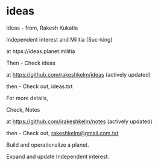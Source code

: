 # ideas
Ideas - from, Rakesh Kukatla 

Independent interest and Militia (Suc-king)

at htps://ideas.planet.militia 

Then - Check ideas

at https://github.com/rakeshkelm/ideas (actively updated)

then - Check out, ideas.txt

For more details, 

Check, Notes

at https://github.com/irakeshkelm/notes (actively updated)

then - Check out, rakeshkelm@gmail.com.txt

Build and operationalize a planet.

Expand and update Independent interest.






